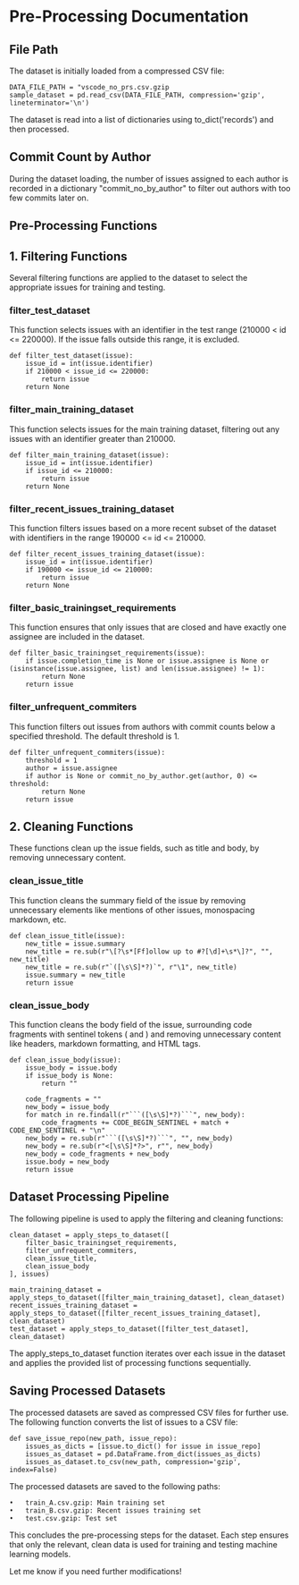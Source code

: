 # Pre-Processing Documentation

## File Path

The dataset is initially loaded from a compressed CSV file:

```
DATA_FILE_PATH = "vscode_no_prs.csv.gzip
sample_dataset = pd.read_csv(DATA_FILE_PATH, compression='gzip', lineterminator='\n')
```

The dataset is read into a list of dictionaries using to_dict('records') and then processed.

## Commit Count by Author

During the dataset loading, the number of issues assigned to each author is recorded in a dictionary "commit_no_by_author" to filter out authors with too few commits later on.

## Pre-Processing Functions

## 1. Filtering Functions

Several filtering functions are applied to the dataset to select the appropriate issues for training and testing.

### filter_test_dataset

This function selects issues with an identifier in the test range (210000 < id <= 220000). If the issue falls outside this range, it is excluded.

```
def filter_test_dataset(issue):
    issue_id = int(issue.identifier)
    if 210000 < issue_id <= 220000:
        return issue
    return None
```

### filter_main_training_dataset

This function selects issues for the main training dataset, filtering out any issues with an identifier greater than 210000.

```
def filter_main_training_dataset(issue):
    issue_id = int(issue.identifier)
    if issue_id <= 210000:
        return issue
    return None
```

### filter_recent_issues_training_dataset

This function filters issues based on a more recent subset of the dataset with identifiers in the range 190000 <= id <= 210000.

```
def filter_recent_issues_training_dataset(issue):
    issue_id = int(issue.identifier)
    if 190000 <= issue_id <= 210000:
        return issue
    return None
```

### filter_basic_trainingset_requirements

This function ensures that only issues that are closed and have exactly one assignee are included in the dataset.

```
def filter_basic_trainingset_requirements(issue):
    if issue.completion_time is None or issue.assignee is None or (isinstance(issue.assignee, list) and len(issue.assignee) != 1):
        return None
    return issue
```

### filter_unfrequent_commiters

This function filters out issues from authors with commit counts below a specified threshold. The default threshold is 1.

```
def filter_unfrequent_commiters(issue):
    threshold = 1
    author = issue.assignee
    if author is None or commit_no_by_author.get(author, 0) <= threshold:
        return None
    return issue
```

## 2. Cleaning Functions

These functions clean up the issue fields, such as title and body, by removing unnecessary content.

### clean_issue_title

This function cleans the summary field of the issue by removing unnecessary elements like mentions of other issues, monospacing markdown, etc.

```
def clean_issue_title(issue):
    new_title = issue.summary
    new_title = re.sub(r"\[?\s*[Ff]ollow up to #?[\d]+\s*\]?", "", new_title)
    new_title = re.sub(r"`([\s\S]*?)`", r"\1", new_title)
    issue.summary = new_title
    return issue
```

### clean_issue_body

This function cleans the body field of the issue, surrounding code fragments with sentinel tokens (<BoC> and <EoC>) and removing unnecessary content like headers, markdown formatting, and HTML tags.

```
def clean_issue_body(issue):
    issue_body = issue.body
    if issue_body is None:
        return ""
        
    code_fragments = ""
    new_body = issue_body
    for match in re.findall(r"```([\s\S]*?)```", new_body):
        code_fragments += CODE_BEGIN_SENTINEL + match + CODE_END_SENTINEL + "\n"
    new_body = re.sub(r"```([\s\S]*?)```", "", new_body)
    new_body = re.sub(r"<[\s\S]*?>", r"", new_body)
    new_body = code_fragments + new_body
    issue.body = new_body
    return issue
```

## Dataset Processing Pipeline

The following pipeline is used to apply the filtering and cleaning functions:

```
clean_dataset = apply_steps_to_dataset([
    filter_basic_trainingset_requirements,
    filter_unfrequent_commiters,
    clean_issue_title,
    clean_issue_body
], issues)

main_training_dataset = apply_steps_to_dataset([filter_main_training_dataset], clean_dataset)
recent_issues_training_dataset = apply_steps_to_dataset([filter_recent_issues_training_dataset], clean_dataset)
test_dataset = apply_steps_to_dataset([filter_test_dataset], clean_dataset)
```

The apply_steps_to_dataset function iterates over each issue in the dataset and applies the provided list of processing functions sequentially.

## Saving Processed Datasets

The processed datasets are saved as compressed CSV files for further use. The following function converts the list of issues to a CSV file:

```
def save_issue_repo(new_path, issue_repo):
    issues_as_dicts = [issue.to_dict() for issue in issue_repo]
    issues_as_dataset = pd.DataFrame.from_dict(issues_as_dicts)
    issues_as_dataset.to_csv(new_path, compression='gzip', index=False)
```

The processed datasets are saved to the following paths:

	•	train_A.csv.gzip: Main training set
	•	train_B.csv.gzip: Recent issues training set
	•	test.csv.gzip: Test set

This concludes the pre-processing steps for the dataset. Each step ensures that only the relevant, clean data is used for training and testing machine learning models.

Let me know if you need further modifications!